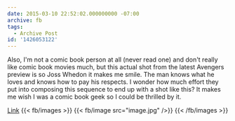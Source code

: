 ```yaml
---
date: 2015-03-10 22:52:02.000000000 -07:00
archive: fb
tags: 
  - Archive Post
id: '1426053122'
---
```


Also, I'm not a comic book person at all (never read one) and don't really like comic book movies much, but this actual shot from the latest Avengers preview is so Joss Whedon it makes me smile. The man knows what he loves and knows how to pay his respects. I wonder how much effort they put into composing this sequence to end up with a shot like this? It makes me wish I was a comic book geek so I could be thrilled by it.

[Link](http://trailers.apple.com/trailers/marvel/avengersageofultron/)
{{< fb/images >}}
{{< fb/image src="image.jpg" />}}
{{< /fb/images >}}
